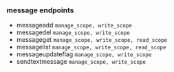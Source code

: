 ### message endpoints

- messageadd `manage_scope, write_scope`
- messagedel `manage_scope, write_scope`
- messageget `manage_scope, write_scope, read_scope`
- messagelist `manage_scope, write_scope, read_scope`
- messageupdateflag `manage_scope, write_scope`
- sendtextmessage `manage_scope, write_scope`